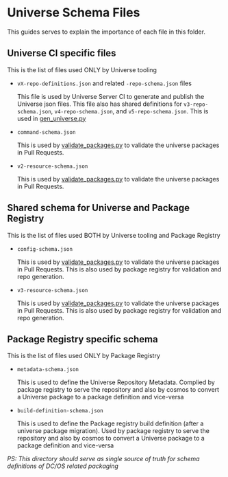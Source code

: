 # Universe Schema Files

This guides serves to explain the importance of each file in this folder.

## Universe CI specific files

This is the list of files used ONLY by Universe tooling

- `vX-repo-definitions.json` and related `-repo-schema.json` files

    This file is used by Universe Server CI to generate and publish the Universe json files. This file also has shared definitions for `v3-repo-schema.json`, `v4-repo-schema.json`, and `v5-repo-schema.json`. This is used in [gen_universe.py](/scripts/gen_universe.py)

- `command-schema.json`

    This is used by [validate_packages.py](/scripts/validate_packages.py) to validate the universe packages in Pull Requests.

- `v2-resource-schema.json`

    This is used by [validate_packages.py](/scripts/validate_packages.py) to validate the universe packages in Pull Requests.

## Shared schema for Universe and Package Registry

This is the list of files used BOTH by Universe tooling and Package Registry

-  `config-schema.json`

    This is used by [validate_packages.py](/scripts/validate_packages.py) to validate the universe packages in Pull Requests. This is also used by package registry for validation and repo generation.

- `v3-resource-schema.json`

    This is used by [validate_packages.py](/scripts/validate_packages.py) to validate the universe packages in Pull Requests. This is also used by package registry for validation and repo generation.

## Package Registry specific schema

This is the list of files used ONLY by Package Registry

- `metadata-schema.json`

    This is used to define the Universe Repository Metadata. Complied by package registry to serve the repository and also by cosmos to convert a Universe package to a package definition and vice-versa

- `build-definition-schema.json`

    This is used to define the Package registry build definition (after a universe package migration). Used by package registry to serve the repository and also by cosmos to convert a Universe package to a package definition and vice-versa

_PS: This directory should serve as single source of truth for schema definitions of DC/OS related packaging_
